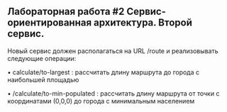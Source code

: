 ## Лабораторная работа #2 Сервис-ориентированная архитектура. Второй сервис. 

Новый сервис должен располагаться на URL /route и реализовывать следующие операции:

  •	calculate/to-largest : рассчитать длину маршрута до города с наибольшей площадью
  
  •	/calculate/to-min-populated : рассчитать длину маршрута от точки с координатами (0,0,0) до города с минимальным населением
